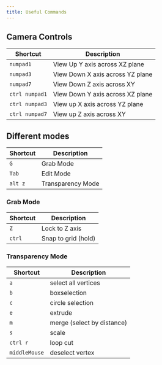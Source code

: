 ```yaml
---
title: Useful Commands 
---
```


## Camera Controls 

| Shortcut         | Description                       |
| ---------------- | --------------------------------- |
| `numpad1`        | View Up Y axis across XZ plane    |
| `numpad3`        | View Down X axis across YZ plane  |
| `numpad7`        | View Down Z axis across XY        |
| `ctrl numpad1`   | View Down Y axis across XZ plane  |
| `ctrl numpad3`   | View up X axis across YZ plane    |
| `ctrl numpad7`   | View up Z axis across XY          |


## Different modes

| Shortcut         | Description       |
| ---------------- | ----------------- |
| `G`              | Grab Mode         | 
| `Tab`            | Edit Mode         | 
| `alt z`          | Transparency Mode |

### Grab Mode 

| Shortcut         | Description         |
| ---------------- | ------------------- |
| `Z`              | Lock to Z axis      | 
| `ctrl`           | Snap to grid (hold) |

### Transparency Mode 

| Shortcut         | Description                |
| ---------------- | -------------------------- |
| `a`              | select all vertices        | 
| `b`              | boxselection               | 
| `c`              | circle selection           |
| `e`              | extrude                    | 
| `m`              | merge (select by distance) | 
| `s`              | scale                      |
| `ctrl r`         | loop cut                   |
| `middleMouse`    | deselect vertex            | 
